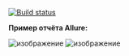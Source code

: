 [![Build status](https://ci.appveyor.com/api/projects/status/0bug59sl6nehiw2s?svg=true)](https://ci.appveyor.com/project/DispUrr/patterns-1)

**Пример отчёта Allure:**

![изображение](https://user-images.githubusercontent.com/78687520/125167725-9971e400-e1aa-11eb-8192-a99bf4e6c57a.png)
![изображение](https://user-images.githubusercontent.com/78687520/125167755-ba3a3980-e1aa-11eb-9ff6-b24fed8f5fa1.png)
